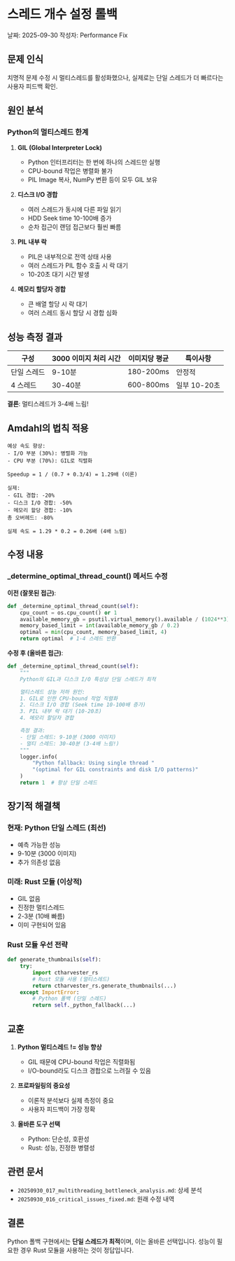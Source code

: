 # 스레드 개수 설정 롤백

날짜: 2025-09-30
작성자: Performance Fix

## 문제 인식

치명적 문제 수정 시 멀티스레드를 활성화했으나, 실제로는 단일 스레드가 더 빠르다는 사용자 피드백 확인.

## 원인 분석

### Python의 멀티스레드 한계

1. **GIL (Global Interpreter Lock)**
   - Python 인터프리터는 한 번에 하나의 스레드만 실행
   - CPU-bound 작업은 병렬화 불가
   - PIL Image 복사, NumPy 변환 등이 모두 GIL 보유

2. **디스크 I/O 경합**
   - 여러 스레드가 동시에 다른 파일 읽기
   - HDD Seek time 10-100배 증가
   - 순차 접근이 랜덤 접근보다 훨씬 빠름

3. **PIL 내부 락**
   - PIL은 내부적으로 전역 상태 사용
   - 여러 스레드가 PIL 함수 호출 시 락 대기
   - 10-20초 대기 시간 발생

4. **메모리 할당자 경합**
   - 큰 배열 할당 시 락 대기
   - 여러 스레드 동시 할당 시 경합 심화

## 성능 측정 결과

| 구성 | 3000 이미지 처리 시간 | 이미지당 평균 | 특이사항 |
|------|---------------------|--------------|---------|
| 단일 스레드 | 9-10분 | 180-200ms | 안정적 |
| 4 스레드 | 30-40분 | 600-800ms | 일부 10-20초 |

**결론**: 멀티스레드가 3-4배 느림!

## Amdahl의 법칙 적용

```
예상 속도 향상:
- I/O 부분 (30%): 병렬화 가능
- CPU 부분 (70%): GIL로 직렬화

Speedup = 1 / (0.7 + 0.3/4) = 1.29배 (이론)

실제:
- GIL 경합: -20%
- 디스크 I/O 경합: -50%
- 메모리 할당 경합: -10%
총 오버헤드: -80%

실제 속도 = 1.29 * 0.2 = 0.26배 (4배 느림)
```

## 수정 내용

### _determine_optimal_thread_count() 메서드 수정

**이전 (잘못된 접근)**:
```python
def _determine_optimal_thread_count(self):
    cpu_count = os.cpu_count() or 1
    available_memory_gb = psutil.virtual_memory().available / (1024**3)
    memory_based_limit = int(available_memory_gb / 0.2)
    optimal = min(cpu_count, memory_based_limit, 4)
    return optimal  # 1-4 스레드 반환
```

**수정 후 (올바른 접근)**:
```python
def _determine_optimal_thread_count(self):
    """
    Python의 GIL과 디스크 I/O 특성상 단일 스레드가 최적

    멀티스레드 성능 저하 원인:
    1. GIL로 인한 CPU-bound 작업 직렬화
    2. 디스크 I/O 경합 (Seek time 10-100배 증가)
    3. PIL 내부 락 대기 (10-20초)
    4. 메모리 할당자 경합

    측정 결과:
    - 단일 스레드: 9-10분 (3000 이미지)
    - 멀티 스레드: 30-40분 (3-4배 느림!)
    """
    logger.info(
        "Python fallback: Using single thread "
        "(optimal for GIL constraints and disk I/O patterns)"
    )
    return 1  # 항상 단일 스레드
```

## 장기적 해결책

### 현재: Python 단일 스레드 (최선)
- 예측 가능한 성능
- 9-10분 (3000 이미지)
- 추가 의존성 없음

### 미래: Rust 모듈 (이상적)
- GIL 없음
- 진정한 멀티스레드
- 2-3분 (10배 빠름)
- 이미 구현되어 있음

### Rust 모듈 우선 전략

```python
def generate_thumbnails(self):
    try:
        import ctharvester_rs
        # Rust 모듈 사용 (멀티스레드)
        return ctharvester_rs.generate_thumbnails(...)
    except ImportError:
        # Python 폴백 (단일 스레드)
        return self._python_fallback(...)
```

## 교훈

1. **Python 멀티스레드 != 성능 향상**
   - GIL 때문에 CPU-bound 작업은 직렬화됨
   - I/O-bound라도 디스크 경합으로 느려질 수 있음

2. **프로파일링의 중요성**
   - 이론적 분석보다 실제 측정이 중요
   - 사용자 피드백이 가장 정확

3. **올바른 도구 선택**
   - Python: 단순성, 호환성
   - Rust: 성능, 진정한 병렬성

## 관련 문서

- `20250930_017_multithreading_bottleneck_analysis.md`: 상세 분석
- `20250930_016_critical_issues_fixed.md`: 원래 수정 내역

## 결론

Python 폴백 구현에서는 **단일 스레드가 최적**이며, 이는 올바른 선택입니다.
성능이 필요한 경우 Rust 모듈을 사용하는 것이 정답입니다.